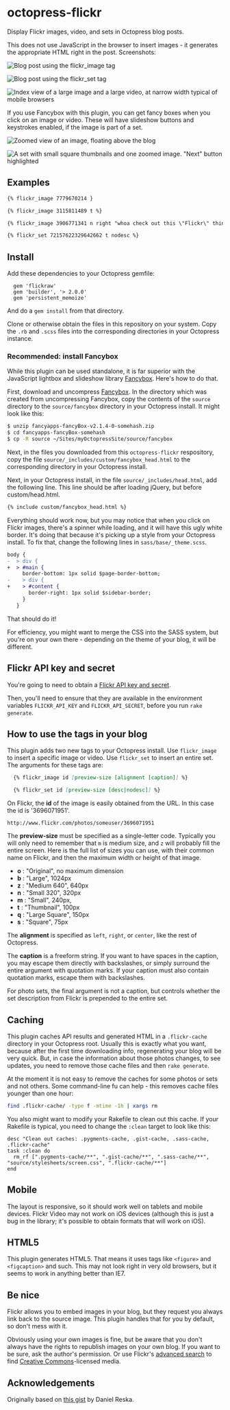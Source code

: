octopress-flickr
================

Display Flickr images, video, and sets in Octopress blog posts.

This does not use JavaScript in the browser to insert images - it generates the appropriate HTML right in the post. Screenshots:

![Blog post using the flickr_image tag](screenshots/image.png)

![Blog post using the flickr_set tag](screenshots/set.png)

![Index view of a large image and a large video, at narrow width typical of mobile browsers](screenshots/mobile.png)

If you use Fancybox with this plugin, you can get fancy boxes when
you click on an image or video. These will have slideshow buttons
and keystrokes enabled, if the image is part of a set.

![Zoomed view of an image, floating above the blog](screenshots/fancybox.png)

![A set with small square thumbnails and one zoomed image. "Next" button highlighted](screenshots/set-slide.png)

## Examples

``` md
{% flickr_image 7779670214 }

{% flickr_image 3115811489 t %}

{% flickr_image 3906771341 n right "whoa check out this \"Flickr\" thing!" %}

{% flickr_set 72157622329642662 t nodesc %}
```

## Install

Add these dependencies to your Octopress gemfile:

``` Rakefile
  gem 'flickraw'
  gem 'builder', '> 2.0.0'
  gem 'persistent_memoize'
```

And do a `gem install` from that directory.

Clone or otherwise obtain the files in this repository on your system. Copy the `.rb` and `.scss` files into
the corresponding directories in your Octopress instance.

### Recommended: install Fancybox

While this plugin can be used standalone, it is far superior with the JavaScript lightbox and slideshow library 
[Fancybox](http://fancyapps.com/fancybox/). Here's how to do that.

First, download and uncompress [Fancybox](http://fancyapps.com/fancybox/).
In the directory which was created from uncompressing Fancybox,
copy the contents of the `source` directory to the `source/fancybox`
directory in your Octopress install. It might look like this:

``` sh
$ unzip fancyapps-fancyBox-v2.1.4-0-somehash.zip
$ cd fancyapps-fancyBox-somehash
$ cp -R source ~/Sites/myOctopressSite/source/fancybox
```

Next, in the files you downloaded from this `octopress-flickr` respository, copy the file
`source/_includes/custom/fancybox_head.html` to the corresponding directory in your Octopress install.

Next, in your Octopress install, in the file `source/_includes/head.html`, add the following line. This line should be after loading jQuery, but 
before custom/head.html.

``` markdown
{% include custom/fancybox_head.html %} 
```

Everything should work now, but you may notice that when you click on Flickr images, there's a spinner while loading, and it will 
have this ugly white border. It's doing that because it's picking up a style from your Octopress install. To fix that, change the following
lines in `sass/base/_theme.scss`.

``` diff
body {
-  > div {
+  > #main {
     border-bottom: 1px solid $page-border-bottom;
-    > div {
+    > #content {
       border-right: 1px solid $sidebar-border;
     }
   }
```

That should do it!

For efficiency, you might want to merge the CSS into the SASS system, but you're on your own there - depending on the theme of your blog, 
it will be different.

## Flickr API key and secret

You're going to need to obtain a [Flickr API key and secret](http://www.flickr.com/services/developer/api/).

Then, you'll need to ensure that they are available in the environment variables `FLICKR_API_KEY` and `FLICKR_API_SECRET`, 
before you run `rake generate`. 

## How to use the tags in your blog

This plugin adds two new tags to your Octopress install. Use `flickr_image` to insert a specific image or video. 
Use `flickr_set` to insert an entire set. The arguments for these tags are:

``` md
  {% flickr_image id [preview-size [alignment [caption]] %}

  {% flickr_set id [preview-size [desc|nodesc]] %}
```

On Flickr, the **id** of the image is easily obtained from the URL. In this case the id is '3696071951'.

    http://www.flickr.com/photos/someuser/3696071951

The **preview-size** must be specified as a single-letter code. Typically you will only need to remember that `m` is medium size,
and `z` will probably fill the entire screen. Here is the full list of sizes you can use, with their common name on Flickr,
and then the maximum width or height of that image.

* **o**  : "Original", no maximum dimension
* **b**  : "Large", 1024px
* **z**  : "Medium 640", 640px
* **n**  : "Small 320", 320px
* **m**  : "Small", 240px,
* **t**  : "Thumbnail", 100px
* **q**  : "Large Square", 150px
* **s**  : "Square", 75px

The **alignment** is specified as `left`, `right`, or `center`, like the rest of Octopress.

The **caption** is a freeform string. If you want to have spaces in the caption, you may escape them directly with backslashes, or simply surround 
the entire argument with quotation marks. If your caption must also contain quotation marks, escape them with backslashes.

For photo sets, the final argument is not a caption, but controls whether the set description from Flickr is prepended to the entire set.

## Caching

This plugin caches API results and generated HTML in a `.flickr-cache` directory in your Octopress root. Usually this is exactly what you want,
because after the first time downloading info, regenerating your blog will be very quick. But, in case the information about those photos 
changes, to see updates, you need to remove those cache files and then `rake generate`.

At the moment it is not easy to remove the caches for some photos or sets and not others. Some command-line fu can help - this removes cache
files younger than one hour:

``` sh
find .flickr-cache/ -type f -mtime -1h | xargs rm
```

You also might want to modify your Rakefile to clean out this cache. If your Rakefile is typical, you need to change the `:clean` target to look 
like this:

``` Rakefile
desc "Clean out caches: .pygments-cache, .gist-cache, .sass-cache, .flickr-cache"
task :clean do
  rm_rf [".pygments-cache/**", ".gist-cache/**", ".sass-cache/**", "source/stylesheets/screen.css", ".flickr-cache/**"]
end
```



## Mobile 

The layout is responsive, so it should work well on tablets and mobile devices. Flickr Video may not work on iOS devices (although this is 
just a bug in the library; it's possible to obtain formats that will work on iOS).


## HTML5

This plugin generates HTML5. That means it uses tags like `<figure>` and `<figcaption>` and such. This may not look right in very old browsers, 
but it seems to work in anything better than IE7. 


## Be nice

Flickr allows you to embed images in your blog, but they request you always link back to the source image. This plugin handles that for you by
default, so don't mess with it.

Obviously using your own images is fine, but be aware that you don't always have the rights to republish images on your own blog. If you want to
be sure, ask the author's permission. Or use Flickr's [advanced search](https://www.flickr.com/search/advanced/) to find [Creative Commons](https://creativecommons.org)-licensed media. 


## Acknowledgements

Originally based on [this gist](https://gist.github.com/danielres/3156265) by Daniel Reska.

